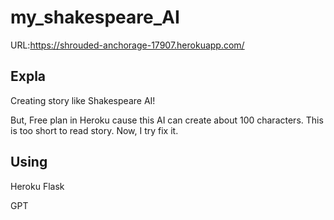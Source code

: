 # my_shakespeare_AI

URL:https://shrouded-anchorage-17907.herokuapp.com/

## Expla
Creating story like Shakespeare AI!

But, Free plan in Heroku cause this AI can create about 100 characters. This is too short to read story. 
Now, I try fix it.

## Using
Heroku
Flask

GPT


